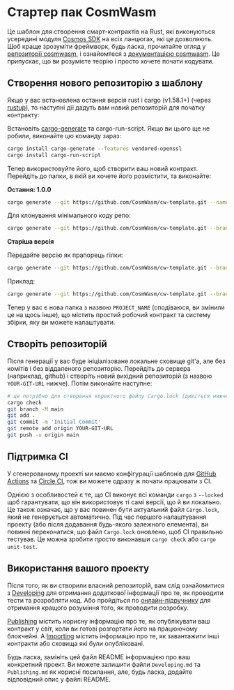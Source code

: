 # Стартер пак CosmWasm

Це шаблон для створення смарт-контрактів на Rust, які виконуються усередині модуля
[Cosmos SDK](https://github.com/cosmos/cosmos-sdk) на всіх ланцюгах, які це дозволяють.
Щоб краще зрозуміти фреймворк, будь ласка, прочитайте огляд у
[репозиторії cosmwasm](https://github.com/CosmWasm/cosmwasm/blob/master/README.md),
і ознайомтеся з [документацією cosmwasm](https://www.cosmwasm.com).
Це припускає, що ви розумієте теорію і просто хочете почати кодувати.

## Створення нового репозиторію з шаблону

Якщо у вас встановлена остання версія rust і cargo (v1.58.1+)
(через [rustup](https://rustup.rs/)),
то наступні дії дадуть вам новий репозиторій для початку контракту:

Встановіть [cargo-generate](https://github.com/ashleygwilliams/cargo-generate) та cargo-run-script.
Якщо ви цього ще не робили, виконайте цю команду зараз:

```sh
cargo install cargo-generate --features vendored-openssl
cargo install cargo-run-script
```

Тепер використовуйте його, щоб створити ваш новий контракт.
Перейдіть до папки, в якій ви хочете його розмістити, та виконайте:


**Остання: 1.0.0**

```sh
cargo generate --git https://github.com/CosmWasm/cw-template.git --name PROJECT_NAME
````

Для клонування мінімального коду репо:

```sh
cargo generate --git https://github.com/CosmWasm/cw-template.git --branch 1.0-minimal --name PROJECT_NAME
```

**Старіша версія**

Передайте версію як прапорець гілки:

```sh
cargo generate --git https://github.com/CosmWasm/cw-template.git --branch <version> --name PROJECT_NAME
````

Приклад:

```sh
cargo generate --git https://github.com/CosmWasm/cw-template.git --branch 0.16 --name PROJECT_NAME
```

Тепер у вас є нова папка з назвою `PROJECT_NAME` (сподіваюся, ви змінили це на щось інше), що містить простий робочий контракт та систему збірки, яку ви можете налаштувати.

## Створіть репозиторій

Після генерації у вас буде ініціалізоване локальне сховище git'а, але без комітів і без віддаленого репозиторію.
Перейдіть до сервера (наприклад, github) і створіть новий вихідний репозиторій (з назвою `YOUR-GIT-URL` нижче).
Потім виконайте наступне:

```sh
# це потрібно для створення коректного файлу Cargo.lock (дивіться нижче)
cargo check
git branch -M main
git add .
git commit -m 'Initial Commit'
git remote add origin YOUR-GIT-URL
git push -u origin main
```

## Підтримка CI

У сгенерованому проекті ми маємо конфігурації шаблонів для [GitHub Actions](.github/workflows/Basic.yml)
та [Circle CI](.circleci/config.yml), тож ви можете одразу ж почати працювати з CI.

Однією з особливостей є те, що CI виконує всі команди `cargo` з
`--locked` щоб гарантувати, що він використовує ті самі версії, що й ви локально. Це також означає,
що у вас повинен бути актуальний файл `Cargo.lock`, який не генерується автоматично.
Під час першого налаштування проекту (або після додавання будь-якого залежного елемента), ви повинні переконатися, що
файл `Cargo.lock` оновлено, щоб CI правильно тестував. Це можна зробити просто
виконавши `cargo check` або `cargo unit-test`.

## Використання вашого проекту

Після того, як ви створили власний репозиторій, вам слід ознайомитися з [Developing](./Developing.md)  для отримання додаткової інформації про те, як проводити тести та розробляти код. Або пройдіться по [онлайн-підручнику](https://docs.cosmwasm.com/) для отримання кращого розуміння того, як проводити розробку.

[Publishing](./Publishing.md) містить корисну інформацію про те, як опублікувати ваш контракт
у світ, коли ви готові розгортати його на працюючому блокчейні. А [Importing](./Importing.md) містить інформацію про те, як завантажити інші контракти або сховища які були опубліковані. 

Будь ласка, замініть цей файл README інформацією про ваш конкретний проект. Ви можете залишити
файли `Developing.md` та `Publishing.md` як корисні посилання, але, будь ласка, додайте
відповідний опис у файлі README.
